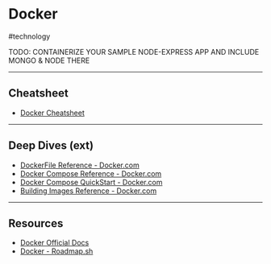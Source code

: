 # Docker

#technology

TODO: CONTAINERIZE YOUR SAMPLE NODE-EXPRESS APP AND INCLUDE MONGO & NODE THERE

---
## Cheatsheet

- [Docker Cheatsheet](docker-cheatsheet.md)
---

## Deep Dives (ext)

- [DockerFile Reference - Docker.com](https://docs.docker.com/reference/dockerfile/)
- [Docker Compose Reference - Docker.com](https://docs.docker.com/compose/)
- [Docker Compose QuickStart - Docker.com](https://docs.docker.com/compose/gettingstarted/)
- [Building Images Reference - Docker.com](https://docs.docker.com/get-started/docker-concepts/building-images/)

---
## Resources

- [Docker Official Docs](https://docs.docker.com/)
- [Docker - Roadmap.sh](https://roadmap.sh/docker)